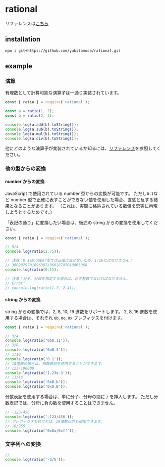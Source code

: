 # rational

リファレンスは[こちら](https://yukitomoda.github.io/rational/)

## installation

```sh
npm i git+https://github.com/yukitomoda/rational.git
```

## example

### 演算

有理数として計算可能な演算子は一通り実装されています。

```js
const { ratio } = require('rational');

const a = ratio(1, 2);
const b = ratio(2, 3);

console.log(a.add(b).toString());
console.log(a.sub(b).toString());
console.log(a.mul(b).toString());
console.log(a.div(b).toString());
```

他にどのような演算子が実装されているか知るには、[リファレンス](https://yukitomoda.github.io/rational/)を参照してください。

### 他の型からの変換

#### number からの変換

JavaScript で使用されている number 型からの変換が可能です。
ただし`0.1`など number 型で正確に表すことができない値を使用した場合、直感と反する結果となることがあります。
（これは、実際に格納されている数値を忠実に再現しようとするためです。）

「表記の通り」に変換したい場合は、後述の string からの変換を使用してください。

```js
const { ratio } = require('rational');

// 5/4
console.log(ratio(1.75));

// 注意：0.1はnumber型では正確に表せないため、1/10にはなりません！
// 3602879701896397/36028797018963968
console.log(ratio(0.1));

// 注意：分子、分母を指定する場合は、必ず整数でなければなりません。
// Error!
// console.log(ratio(1.7, 2.4));
```

#### string からの変換

string からの変換では、2, 8, 10, 16 進数をサポートします。
2, 8, 16 進数を使用する場合は、それぞれ `0b`, `0o`, `0x` プレフィクスを付けます。

```js
const { ratio } = require('rational');

// 3/4
console.log(ratio('0b0.11'));
// 3/8
console.log(ratio('0o0.3'));
// 1/10
console.log(ratio('0.1'));
// 10進数の場合は、指数表記を使用することができます。
// 123/100000
console.log(ratio('1.23e-3'));
// 11/16
console.log(ratio('0x0.b'));
console.log(ratio('0x0.B'));
```

分数表記を使用する場合は、単に分子、分母の間に `/` を挿入します。
ただし分数表記では、分母に負の数を使用することはできません。

```js
// -123/456
console.log(ratio('-123/456'));
// プレフィクスを付ければ、10進数以外も指定できます。
// 10/255
console.log(ratio('0x0a/0xff'));
```

### 文字列への変換

```js
//
console.log(ratio('-3/5'));
```
